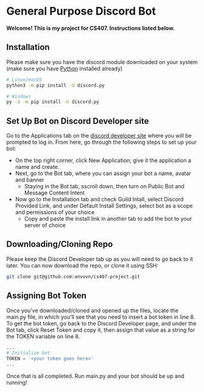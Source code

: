 # General Purpose Discord Bot

**Welcome! This is my project for CS407. Instructions listed below.**

## Installation

Please make sure you have the discord module downloaded on your system (make sure you have [Python](https://www.python.org/downloads/) installed already)

```bash
# Linux/macOS
python3 -m pip install -U discord.py

# Windows
py -3 -m pip install -U discord.py
```

## Set Up Bot on Discord Developer site

Go to the Applications tab on the [discord developer site](https://discord.com/developers/docs/intro) where you will be prompted to log in.
From here, go through the following steps to set up your bot:

- On the top right corner, click New Application; give it the application a name and create.
- Next, go to the Bot tab, where you can assign your bot a name, avatar and banner
    - Staying in the Bot tab, sscroll down, then turn on Public Bot and Message Content Intent
- Now go to the Installation tab and check Guild Intall, select Discord Provided Link, and under Default Install Settings, select bot as a scope and permissions of your choice
    - Copy and paste the install link in another tab to add the bot to your server of choice

## Downloading/Cloning Repo

Please keep the Discord Developer tab up as you will need to go back to it later. You can now download the repo, or clone it using SSH:

```bash
git clone git@github.com:anvovn/cs407-project.git
```

## Assigning Bot Token

Once you've downloaded/cloned and opened up the files, locate the main.py file, in which you'll see that you need to insert a bot token in line 8.
To get the bot token, go back to the Discord Developer page, and under the Bot tab, click Reset Token and copy it, then assign that value as a string
for the TOKEN variable on line 8.

```python
...
# Initialize bot
TOKEN = '<your token goes here>'
...
```

Once that is all completed. Run main.py and your bot should be up and running!